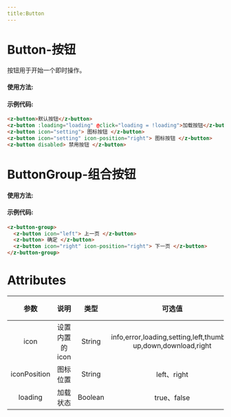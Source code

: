 ```yaml
---
title:Button
---
```


# Button-按钮

按钮用于开始一个即时操作。

#### 使用方法:

<ClientOnly>
<button-demos></button-demos>
</ClientOnly>

#### 示例代码:

```html
<z-button>默认按钮</z-button>
<z-button :loading="loading" @click="loading = !loading">加载按钮</z-button>
<z-button icon="setting"> 图标按钮 </z-button>
<z-button icon="setting" icon-position="right"> 图标按钮 </z-button>
<z-button disabled> 禁用按钮 </z-button>
```

# ButtonGroup-组合按钮

#### 使用方法:

<ClientOnly>
<button-group-demos></button-group-demos>
</ClientOnly>

#### 示例代码:

```html
<z-button-group>
  <z-button icon="left"> 上一页 </z-button>
  <z-button> 确定 </z-button>
  <z-button icon="right" icon-position="right"> 下一页 </z-button>
</z-button-group>
```

# Attributes

|     参数     |      说明       |  类型   |                            可选值                             | 默认值 |
| :----------: | :-------------: | :-----: | :-----------------------------------------------------------: | :----: |
|     icon     | 设置内置的 icon | String  | info,error,loading,setting,left,thumbs-up,down,download,right |   --   |
| iconPosition |    图标位置     | String  |                          left、right                          |  left  |
|   loading    |    加载状态     | Boolean |                          true、false                          | false  |
